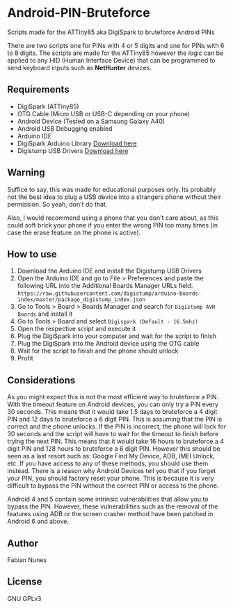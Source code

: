 # Android-PIN-Bruteforce
Scripts made for the ATTiny85 aka DigiSpark to bruteforce Android PINs

There are two scripts one for PINs with 4 or 5 digits and one for PINs with 6 to 8 digits. The scripts are made for the ATTiny85 however the logic can be applied to any HID (Human Interface Device) that can be programmed to send keyboard inputs such as **NetHunter** devices.

## Requirements

- DigiSpark (ATTiny85)
- OTG Cable (Micro USB or USB-C depending on your phone)
- Android Device (Tested on a Samsung Galaxy A40)
- Android USB Debugging enabled
- Arduino IDE
- DigiSpark Arduino Library [Download here](https://raw.githubusercontent.com/digistump/arduino-boards-index/master/package_digistump_index.json)
- Digistump USB Drivers [Download here](https://github.com/digistump/DigistumpArduino/releases/download/1.6.7/Digistump.Drivers.zip)

## Warning

Suffice to say, this was made for educational purposes only. Its probably not the best idea to plug a USB  device into a strangers phone without their permission. So yeah, don't do that.

Also, I would recommend using a phone that you don't care about, as this could soft brick your phone if you enter the wrong PIN too many times (in case the erase feature on the phone is active).

## How to use

1. Download the Arduino IDE and install the Digistump USB Drivers
2. Open the Arduino IDE and go to File > Preferences and paste the following URL into the Additional Boards Manager URLs field: `https://raw.githubusercontent.com/digistump/arduino-boards-index/master/package_digistump_index.json`
3. Go to Tools > Board > Boards Manager and search for `Digistump AVR Boards` and install it
4. Go to Tools > Board and select `Digispark (Default - 16.5mhz)`
5. Open the respective script and execute it
6. Plug the DigiSpark into your computer and wait for the script to finish
7. Plug the DigiSpark into the Android device using the OTG cable
8. Wait for the script to finish and the phone should unlock
9. Profit

## Considerations

As you might expect this is not the most efficient way to bruteforce a PIN. With the timeout feature on Android devices, you can only try a PIN every 30 seconds. This means that it would take 1.5 days to bruteforce a 4 digit PIN and 12 days to bruteforce a 6 digit PIN. This is assuming that the PIN is correct and the phone unlocks. If the PIN is incorrect, the phone will lock for 30 seconds and the script will have to wait for the timeout to finish before trying the next PIN. This means that it would take 16 hours to bruteforce a 4 digit PIN and 128 hours to bruteforce a 6 digit PIN.
However this should be seen as a last resort such as: Google Find My Device, ADB, IMEI Unlock, etc. If you have access to any of these methods, you should use them instead.
There is a reason why Android Devices tell you that if you forget your PIN, you should factory reset your phone. This is because it is very difficult to bypass the PIN without the correct PIN or access to the phone.

Android 4 and 5 contain some intrinsic vulnerabilities that allow you to bypass the PIN. However, these vulnerabilities such as the removal of the features using ADB or the screen crasher method have been patched in Android 6 and above.

## Author

Fabian Nunes

## License

GNU GPLv3